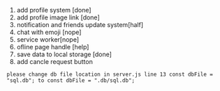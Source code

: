 <!-- to do -->

1. add profile system [done]
2. add profile image link [done]
3. notification and friends update system[half]
4. chat with emoji [nope]
5. service worker[nope]
6. ofline page handle [help]
7. save data to local storage [done]
8. add cancle request button
   <!-- end date 28/07/2020 -->
   
 `
 please change db file location in server.js line 13
const dbFile = "sql.db"; to const dbFile = ".db/sql.db";
`
